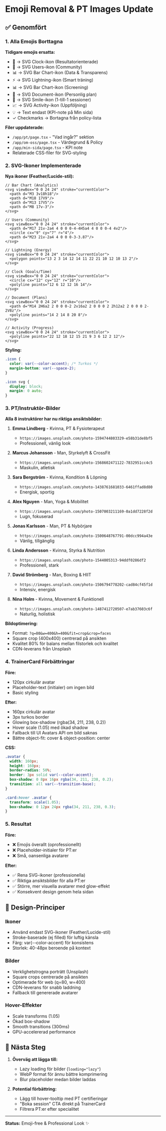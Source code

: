 # Emoji Removal & PT Images Update

## ✅ Genomfört

### 1. Alla Emojis Borttagna

**Tidigare emojis ersatta:**
- 🎯 → SVG Clock-ikon (Resultatorienterade)
- 🤝 → SVG Users-ikon (Community)
- 📊 → SVG Bar Chart-ikon (Data & Transparens)
- ⚡ → SVG Lightning-ikon (Smart träning)
- 📊 → SVG Bar Chart-ikon (Screening)
- 📝 → SVG Document-ikon (Personlig plan)
- 💪 → SVG Smile-ikon (1-till-1 sessioner)
- 📈 → SVG Activity-ikon (Uppföljning)
- 💡 → Text endast (KPI-note på Min sida)
- ✓ Checkmarks → Bortagna från policy-lista

**Filer uppdaterade:**
- `/app/pt/page.tsx` - "Vad ingår?" sektion
- `/app/om-oss/page.tsx` - Värdegrund & Policy
- `/app/min-sida/page.tsx` - KPI note
- Relaterade CSS-filer för SVG-styling

### 2. SVG-Ikoner Implementerade

**Nya ikoner (Feather/Lucide-stil):**
```tsx
// Bar Chart (Analytics)
<svg viewBox="0 0 24 24" stroke="currentColor">
  <path d="M3 3v18h18"/>
  <path d="M18 17V9"/>
  <path d="M13 17V5"/>
  <path d="M8 17v-3"/>
</svg>

// Users (Community)
<svg viewBox="0 0 24 24" stroke="currentColor">
  <path d="M17 21v-2a4 4 0 0 0-4-4H5a4 4 0 0 0-4 4v2"/>
  <circle cx="9" cy="7" r="4"/>
  <path d="M23 21v-2a4 4 0 0 0-3-3.87"/>
</svg>

// Lightning (Energy)
<svg viewBox="0 0 24 24" stroke="currentColor">
  <polygon points="13 2 3 14 12 14 11 22 21 10 12 10 13 2"/>
</svg>

// Clock (Goals/Time)
<svg viewBox="0 0 24 24" stroke="currentColor">
  <circle cx="12" cy="12" r="10"/>
  <polyline points="12 6 12 12 16 14"/>
</svg>

// Document (Plans)
<svg viewBox="0 0 24 24" stroke="currentColor">
  <path d="M14 2H6a2 2 0 0 0-2 2v16a2 2 0 0 0 2 2h12a2 2 0 0 0 2-2V8z"/>
  <polyline points="14 2 14 8 20 8"/>
</svg>

// Activity (Progress)
<svg viewBox="0 0 24 24" stroke="currentColor">
  <polyline points="22 12 18 12 15 21 9 3 6 12 2 12"/>
</svg>
```

**Styling:**
```css
.icon {
  color: var(--color-accent); /* Turkos */
  margin-bottom: var(--space-2);
}

.icon svg {
  display: block;
  margin: 0 auto;
}
```

### 3. PT/Instruktör-Bilder

**Alla 8 instruktörer har nu riktiga ansiktsbilder:**

1. **Emma Lindberg** - Kvinna, PT & Fysioterapeut
   - `https://images.unsplash.com/photo-1594744803329-e58b31de8bf5`
   - Professionell, vänlig look

2. **Marcus Johansson** - Man, Styrkelyft & CrossFit
   - `https://images.unsplash.com/photo-1568602471122-7832951cc4c5`
   - Maskulin, atletisk

3. **Sara Bergström** - Kvinna, Kondition & Löpning
   - `https://images.unsplash.com/photo-1438761681033-6461ffad8d80`
   - Energisk, sportig

4. **Alex Nguyen** - Man, Yoga & Mobilitet
   - `https://images.unsplash.com/photo-1507003211169-0a1dd7228f2d`
   - Lugn, fokuserad

5. **Jonas Karlsson** - Man, PT & Nybörjare
   - `https://images.unsplash.com/photo-1500648767791-00dcc994a43e`
   - Vänlig, tillgänglig

6. **Linda Andersson** - Kvinna, Styrka & Nutrition
   - `https://images.unsplash.com/photo-1544005313-94ddf0286df2`
   - Professionell, stark

7. **David Strömberg** - Man, Boxing & HIIT
   - `https://images.unsplash.com/photo-1506794778202-cad84cf45f1d`
   - Intensiv, energisk

8. **Nina Holm** - Kvinna, Movement & Funktionell
   - `https://images.unsplash.com/photo-1487412720507-e7ab37603c6f`
   - Naturlig, holistisk

**Bildoptimering:**
- Format: `?q=80&w=400&h=400&fit=crop&crop=faces`
- Square crop (400x400) centrerad på ansikten
- Kvalitet 80% för balans mellan filstorlek och kvalitet
- CDN-leverans från Unsplash

### 4. TrainerCard Förbättringar

**Före:**
- 120px cirkulär avatar
- Placeholder-text (initialer) om ingen bild
- Basic styling

**Efter:**
- 160px cirkulär avatar
- 3px turkos border
- Glowing box-shadow (rgba(34, 211, 238, 0.2))
- Hover scale (1.05) med ökad shadow
- Fallback till UI Avatars API om bild saknas
- Bättre object-fit: cover & object-position: center

**CSS:**
```css
.avatar {
  width: 160px;
  height: 160px;
  border-radius: 50%;
  border: 3px solid var(--color-accent);
  box-shadow: 0 8px 16px rgba(34, 211, 238, 0.2);
  transition: all var(--transition-base);
}

.card:hover .avatar {
  transform: scale(1.05);
  box-shadow: 0 12px 24px rgba(34, 211, 238, 0.3);
}
```

### 5. Resultat

**Före:**
- ❌ Emojis överallt (oprofessionellt)
- ❌ Placeholder-initialer för PT:er
- ❌ Små, oansenliga avatarer

**Efter:**
- ✅ Rena SVG-ikoner (professionella)
- ✅ Riktiga ansiktsbilder för alla PT:er
- ✅ Större, mer visuella avatarer med glow-effekt
- ✅ Konsekvent design genom hela sidan

## 🎨 Design-Principer

### Ikoner
- Använd endast SVG-ikoner (Feather/Lucide-stil)
- Stroke-baserade (ej filled) för luftig känsla
- Färg: var(--color-accent) för konsistens
- Storlek: 40-48px beroende på kontext

### Bilder
- Verklighetstrogna porträtt (Unsplash)
- Square crops centrerade på ansikten
- Optimerade för web (q=80, w=400)
- CDN-leverans för snabb laddning
- Fallback till genererade avatarer

### Hover-Effekter
- Scale transforms (1.05)
- Ökad box-shadow
- Smooth transitions (300ms)
- GPU-accelererad performance

## 📝 Nästa Steg

1. **Överväg att lägga till:**
   - Lazy loading för bilder (`loading="lazy"`)
   - WebP format för ännu bättre komprimering
   - Blur placeholder medan bilder laddas

2. **Potential förbättring:**
   - Lägg till hover-tooltip med PT certifieringar
   - "Boka session" CTA direkt på TrainerCard
   - Filtrera PT:er efter specialitet

---

**Status:** Emoji-free & Professional Look ✨






